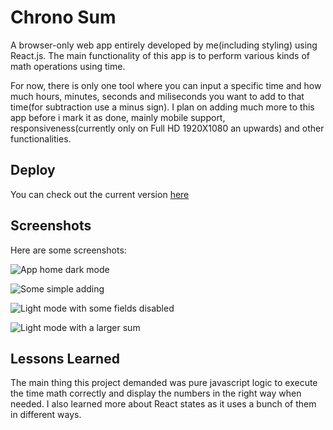 
# Chrono Sum

A browser-only web app entirely developed by me(including styling) using React.js. The main functionality of this app is to perform various kinds of math operations using time.

For now, there is only one tool where you can input a specific time and how much hours, minutes, seconds and miliseconds you want to add to that time(for subtraction use a minus sign). I plan on adding much more to this app before i mark it as done, mainly mobile support, responsiveness(currently only on Full HD 1920X1080 an upwards) and other functionalities.
## Deploy

You can check out the current version [here](http://sogbog.github.io/ChronoSum)
## Screenshots
Here are some screenshots:

![App home dark mode](https://i.imgur.com/325xq1n.png)

![Some simple adding](https://i.imgur.com/UT4cFTG.png)

![Light mode with some fields disabled](https://i.imgur.com/QGz0RxY.png)

![Light mode with a larger sum](https://i.imgur.com/5BqiMMM.png)


## Lessons Learned

The main thing this project demanded was pure javascript logic to execute the time math  correctly and display the numbers in the right way when needed. I also learned more about React states as it uses a bunch of them in different ways.
